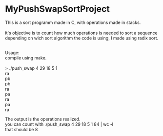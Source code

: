 # MyPushSwapSortProject

This is a sort programm made in C, with operations made in stacks.<br><br>
it's objective is to count how much operations is needed to sort a sequence<br>
depending on wich sort algorithm the code is using, I made using radix sort.<br><br>

Usage:<br>
compile using make.<br><br>
&gt; ./push_swap 4 29 18 5 1<br>
ra<br>
pb<br>
pb<br>
ra<br>
pa<br>
ra<br>
pa<br>
ra<br>

The output is the operations realized.<br>
you can count with ./push_swap 4 29 18 5 1 84 | wc -l<br>
that should be 8
